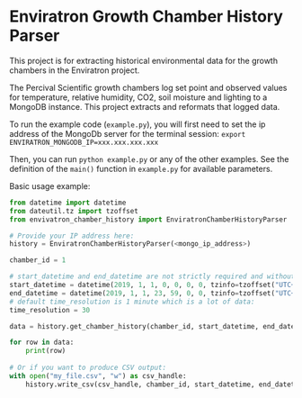 # Enviratron Growth Chamber History Parser

This project is for extracting historical environmental data for the growth chambers in the Enviratron project. 

The Percival Scientific growth chambers log set point and observed values for temperature, relative humidity, CO2, soil moisture and lighting
to a MongoDB instance. This project extracts and reformats that logged data.


To run the example code (`example.py`), you will first need to set the ip address of the MongoDb server for the terminal session: `export ENVIRATRON_MONGODB_IP=xxx.xxx.xxx.xxx`

Then, you can run `python example.py` or any of the other examples. See the definition of the `main()` function in `example.py` for available parameters.

Basic usage example:
```python
from datetime import datetime
from dateutil.tz import tzoffset
from envivatron_chamber_history import EnviratronChamberHistoryParser

# Provide your IP address here:
history = EnviratronChamberHistoryParser(<mongo_ip_address>)

chamber_id = 1

# start_datetime and end_datetime are not strictly required and without them the default will be all data:
start_datetime = datetime(2019, 1, 1, 0, 0, 0, 0, tzinfo=tzoffset("UTC+0", 0))
end_datetime = datetime(2019, 1, 1, 23, 59, 0, 0, tzinfo=tzoffset("UTC+0", 0))
# default time_resolution is 1 minute which is a lot of data:
time_resolution = 30

data = history.get_chamber_history(chamber_id, start_datetime, end_datetime, time_resolution)

for row in data:
    print(row)
    
# Or if you want to produce CSV output:
with open("my_file.csv", "w") as csv_handle:
    history.write_csv(csv_handle, chamber_id, start_datetime, end_datetime, time_resolution)
    
```

 